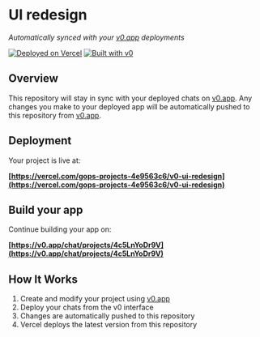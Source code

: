 # UI redesign

*Automatically synced with your [v0.app](https://v0.app) deployments*

[![Deployed on Vercel](https://img.shields.io/badge/Deployed%20on-Vercel-black?style=for-the-badge&logo=vercel)](https://vercel.com/gops-projects-4e9563c6/v0-ui-redesign)
[![Built with v0](https://img.shields.io/badge/Built%20with-v0.app-black?style=for-the-badge)](https://v0.app/chat/projects/4c5LnYoDr9V)

## Overview

This repository will stay in sync with your deployed chats on [v0.app](https://v0.app).
Any changes you make to your deployed app will be automatically pushed to this repository from [v0.app](https://v0.app).

## Deployment

Your project is live at:

**[https://vercel.com/gops-projects-4e9563c6/v0-ui-redesign](https://vercel.com/gops-projects-4e9563c6/v0-ui-redesign)**

## Build your app

Continue building your app on:

**[https://v0.app/chat/projects/4c5LnYoDr9V](https://v0.app/chat/projects/4c5LnYoDr9V)**

## How It Works

1. Create and modify your project using [v0.app](https://v0.app)
2. Deploy your chats from the v0 interface
3. Changes are automatically pushed to this repository
4. Vercel deploys the latest version from this repository
